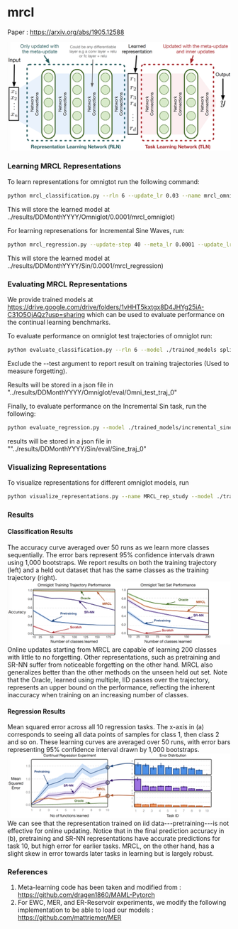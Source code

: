 # mrcl

Paper : https://arxiv.org/abs/1905.12588
 
![alt text](plots/overview.png "Method Overview")


### Learning MRCL Representations
To learn representations for omnigtot run the following command:
``` bash
python mrcl_classification.py --rln 6 --update_lr 0.03 --name mrcl_omniglot --update_step 20 --steps 40000
```

This will store the learned model at ../results/DDMonthYYYY/Omniglot/0.0001/mrcl_omniglot)

For learning represenations for Incremental Sine Waves, run:
``` bash
python mrcl_regression.py --update-step 40 --meta_lr 0.0001 --update_lr 0.003 --tasks 10 --capacity 10 --width 300 --rln 6
```
This will store the learned model at ../results/DDMonthYYYY/Sin/0.0001/mrcl_regression)

### Evaluating MRCL Representations 
We provide trained models at https://drive.google.com/drive/folders/1vHHT5kxtgx8D4JHYg25iA-C31O5OjAQz?usp=sharing which can be used to evaluate performance on the continual learning benchmarks. 

To evaluate performance on omniglot test trajectories of omniglot run: 
``` bash
python evaluate_classification.py --rln 6 --model ./trained_models split_omniglot_mrcl.model --name Omni_test_traj --test --runs 50
```

Exclude the --test argument to report result on training trajectories (Used to measure forgetting). 

Results will be stored in a json file in "../results/DDMonthYYYY/Omniglot/eval/Omni_test_traj_0"

Finally, to evaluate performance on the Incremental Sin task, run the following:

``` bash
python evaluate_regression.py --model ./trained_models/incremental_sine_mrcl.model --name sine_test_set --rln 6 --tasks 10 --capacity 10 --runs 50
```

results will be stored in a json file in ""../results/DDMonthYYYY/Sin/eval/Sine_traj_0"

### Visualizing Representations

To visualize representations for different omniglot models, run 

``` bash
python visualize_representations.py --name MRCL_rep_study --model ./trained_models/split_omniglot_mrcl.model
```

### Results

#### Classification Results
The accuracy curve averaged over 50 runs as we learn more classes sequentially. The error bars represent 95% confidence intervals drawn using 1,000 bootstraps. We report results on both the training trajectory (left) and a held out dataset that has the same classes as the training trajectory (right).
![alt text](plots/classification.png "Method Overview")
 Online updates starting from MRCL are capable of learning 200 classes with little to no forgetting. Other representations, such as pretraining and SR-NN suffer from noticeable forgetting on the other hand. MRCL also generalizes better than the other methods on the unseen held out set. Note that the Oracle, learned using multiple, IID passes over the trajectory, represents an upper bound on the performance, reflecting the inherent inaccuracy when training on an increasing number of classes. 
#### Regression Results
Mean squared error across all 10 regression tasks. The x-axis in (a) corresponds to seeing all data points of samples for class 1, then class 2 and so on. These learning curves are averaged over 50 runs, with error bars representing 95% confidence interval drawn by 1,000 bootstraps.
![alt text](plots/regression.png "Method Overview")
We can see that the representation trained on iid data---pretraining---is not effective for online updating. Notice that in the final prediction accuracy in (b), pretraining and SR-NN representations have accurate predictions for task 10, but high error for earlier tasks. MRCL, on the other hand, has a slight skew in error towards later tasks in learning but is largely robust.

### References
1. Meta-learning code has been taken and modified from : https://github.com/dragen1860/MAML-Pytorch
2. For EWC, MER, and ER-Reservoir experiments, we modify the following implementation to be able to load our models : https://github.com/mattriemer/MER
